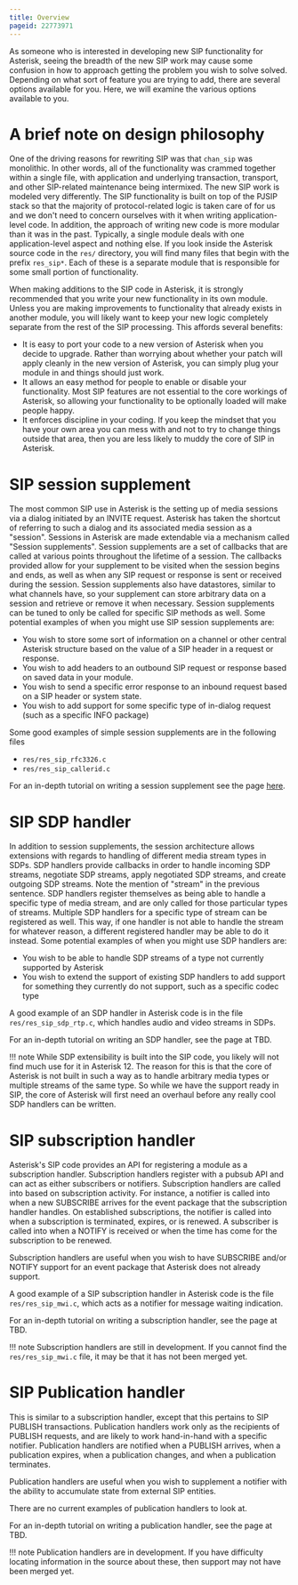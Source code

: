 ```yaml
---
title: Overview
pageid: 22773971
---
```


As someone who is interested in developing new SIP functionality for Asterisk, seeing the breadth of the new SIP work may cause some confusion in how to approach getting the problem you wish to solve solved. Depending on what sort of feature you are trying to add, there are several options available for you. Here, we will examine the various options available to you.


A brief note on design philosophy
=================================


One of the driving reasons for rewriting SIP was that `chan_sip` was monolithic. In other words, all of the functionality was crammed together within a single file, with application and underlying transaction, transport, and other SIP-related maintenance being intermixed. The new SIP work is modeled very differently. The SIP functionality is built on top of the PJSIP stack so that the majority of protocol-related logic is taken care of for us and we don't need to concern ourselves with it when writing application-level code. In addition, the approach of writing new code is more modular than it was in the past. Typically, a single module deals with one application-level aspect and nothing else. If you look inside the Asterisk source code in the `res/` directory, you will find many files that begin with the prefix `res_sip*`. Each of these is a separate module that is responsible for some small portion of functionality.


When making additions to the SIP code in Asterisk, it is strongly recommended that you write your new functionality in its own module. Unless you are making improvements to functionality that already exists in another module, you will likely want to keep your new logic completely separate from the rest of the SIP processing. This affords several benefits:


* It is easy to port your code to a new version of Asterisk when you decide to upgrade. Rather than worrying about whether your patch will apply cleanly in the new version of Asterisk, you can simply plug your module in and things should just work.
* It allows an easy method for people to enable or disable your functionality. Most SIP features are not essential to the core workings of Asterisk, so allowing your functionality to be optionally loaded will make people happy.
* It enforces discipline in your coding. If you keep the mindset that you have your own area you can mess with and not to try to change things outside that area, then you are less likely to muddy the core of SIP in Asterisk.


SIP session supplement
======================


The most common SIP use in Asterisk is the setting up of media sessions via a dialog initiated by an INVITE request. Asterisk has taken the shortcut of referring to such a dialog and its associated media session as a "session". Sessions in Asterisk are made extendable via a mechanism called "Session supplements". Session supplements are a set of callbacks that are called at various points throughout the lifetime of a session. The callbacks provided allow for your supplement to be visited when the session begins and ends, as well as when any SIP request or response is sent or received during the session. Session supplements also have datastores, similar to what channels have, so your supplement can store arbitrary data on a session and retrieve or remove it when necessary. Session supplements can be tuned to only be called for specific SIP methods as well. Some potential examples of when you might use SIP session supplements are:


* You wish to store some sort of information on a channel or other central Asterisk structure based on the value of a SIP header in a request or response.
* You wish to add headers to an outbound SIP request or response based on saved data in your module.
* You wish to send a specific error response to an inbound request based on a SIP header or system state.
* You wish to add support for some specific type of in-dialog request (such as a specific INFO package)


Some good examples of simple session supplements are in the following files


* `res/res_sip_rfc3326.c`
* `res/res_sip_callerid.c`


For an in-depth tutorial on writing a session supplement see the page [here](/Development/Roadmap/Asterisk-12-Projects/New-SIP-channel-driver/How-to-extend-SIP-functionality-in-Asterisk/Writing-a-SIP-Session-Supplement).


SIP SDP handler
===============


In addition to session supplements, the session architecture allows extensions with regards to handling of different media stream types in SDPs. SDP handlers provide callbacks in order to handle incoming SDP streams, negotiate SDP streams, apply negotiated SDP streams, and create outgoing SDP streams. Note the mention of "stream" in the previous sentence. SDP handlers register themselves as being able to handle a specific type of media stream, and are only called for those particular types of streams. Multiple SDP handlers for a specific type of stream can be registered as well. This way, if one handler is not able to handle the stream for whatever reason, a different registered handler may be able to do it instead. Some potential examples of when you might use SDP handlers are:


* You wish to be able to handle SDP streams of a type not currently supported by Asterisk
* You wish to extend the support of existing SDP handlers to add support for something they currently do not support, such as a specific codec type


A good example of an SDP handler in Asterisk code is in the file `res/res_sip_sdp_rtp.c`, which handles audio and video streams in SDPs.


For an in-depth tutorial on writing an SDP handler, see the page at TBD.




!!! note 
    While SDP extensibility is built into the SIP code, you likely will not find much use for it in Asterisk 12. The reason for this is that the core of Asterisk is not built in such a way as to handle arbitrary media types or multiple streams of the same type. So while we have the support ready in SIP, the core of Asterisk will first need an overhaul before any really cool SDP handlers can be written.

      
[//]: # (end-note)



SIP subscription handler
========================


Asterisk's SIP code provides an API for registering a module as a subscription handler. Subscription handlers register with a pubsub API and can act as either subscribers or notifiers. Subscription handlers are called into based on subscription activity. For instance, a notifier is called into when a new SUBSCRIBE arrives for the event package that the subscription handler handles. On established subscriptions, the notifier is called into when a subscription is terminated, expires, or is renewed. A subscriber is called into when a NOTIFY is received or when the time has come for the subscription to be renewed.


Subscription handlers are useful when you wish to have SUBSCRIBE and/or NOTIFY support for an event package that Asterisk does not already support.


A good example of a SIP subscription handler in Asterisk code is the file `res/res_sip_mwi.c`, which acts as a notifier for message waiting indication.


For an in-depth tutorial on writing a subscription handler, see the page at TBD.




!!! note 
    Subscription handlers are still in development. If you cannot find the `res/res_sip_mwi.c` file, it may be that it has not been merged yet.

      
[//]: # (end-note)



SIP Publication handler
=======================


This is similar to a subscription handler, except that this pertains to SIP PUBLISH transactions. Publication handlers work only as the recipients of PUBLISH requests, and are likely to work hand-in-hand with a specific notifier. Publication handlers are notified when a PUBLISH arrives, when a publication expires, when a publication changes, and when a publication terminates.


Publication handlers are useful when you wish to supplement a notifier with the ability to accumulate state from external SIP entities.


There are no current examples of publication handlers to look at.


For an in-depth tutorial on writing a publication handler, see the page at TBD.




!!! note 
    Publication handlers are in development. If you have difficulty locating information in the source about these, then support may not have been merged yet.

      
[//]: # (end-note)



